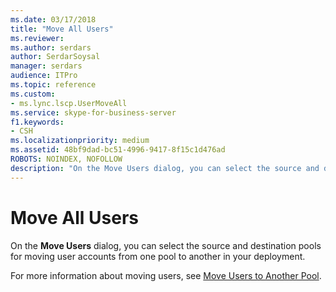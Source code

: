 ```yaml
---
ms.date: 03/17/2018
title: "Move All Users"
ms.reviewer: 
ms.author: serdars
author: SerdarSoysal
manager: serdars
audience: ITPro
ms.topic: reference
ms.custom:
- ms.lync.lscp.UserMoveAll
ms.service: skype-for-business-server
f1.keywords:
- CSH
ms.localizationpriority: medium
ms.assetid: 48bf9dad-bc51-4996-9417-8f15c1d476ad
ROBOTS: NOINDEX, NOFOLLOW
description: "On the Move Users dialog, you can select the source and destination pools for moving user accounts from one pool to another in your deployment."
---
```


# Move All Users

On the **Move Users** dialog, you can select the source and destination pools for moving user accounts from one pool to another in your deployment.

For more information about moving users, see [Move Users to Another Pool](/previous-versions/office/lync-server-2013/lync-server-2013-move-users-to-another-pool).
